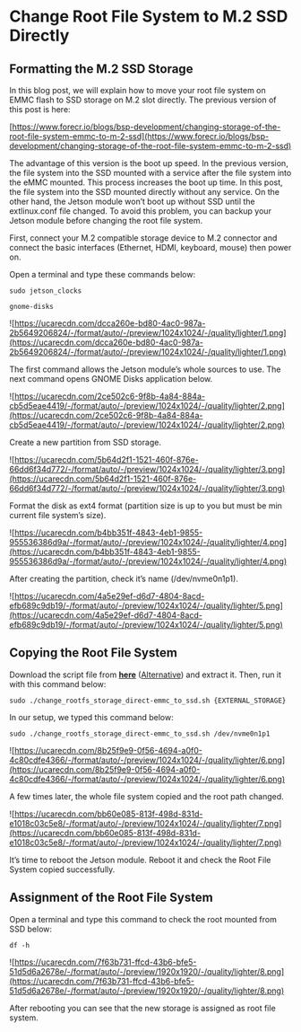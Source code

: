 # Change Root File System to M.2 SSD Directly

## **Formatting the M.2 SSD Storage**

In this blog post, we will explain how to move your root file system on EMMC flash to SSD storage on M.2 slot directly. The previous version of this post is here:

[https://www.forecr.io/blogs/bsp-development/changing-storage-of-the-root-file-system-emmc-to-m-2-ssd](https://www.forecr.io/blogs/bsp-development/changing-storage-of-the-root-file-system-emmc-to-m-2-ssd)

The advantage of this version is the boot up speed. In the previous version, the file system into the SSD mounted with a service after the file system into the eMMC mounted. This process increases the boot up time. In this post, the file system into the SSD mounted directly without any service. On the other hand, the Jetson module won’t boot up without SSD until the extlinux.conf file changed. To avoid this problem, you can backup your Jetson module before changing the root file system.

First, connect your M.2 compatible storage device to M.2 connector and connect the basic interfaces (Ethernet, HDMI, keyboard, mouse) then power on.

Open a terminal and type these commands below:

`sudo jetson_clocks`

`gnome-disks`

![https://ucarecdn.com/dcca260e-bd80-4ac0-987a-2b5649206824/-/format/auto/-/preview/1024x1024/-/quality/lighter/1.png](https://ucarecdn.com/dcca260e-bd80-4ac0-987a-2b5649206824/-/format/auto/-/preview/1024x1024/-/quality/lighter/1.png)

The first command allows the Jetson module’s whole sources to use. The next command opens GNOME Disks application below.

![https://ucarecdn.com/2ce502c6-9f8b-4a84-884a-cb5d5eae4419/-/format/auto/-/preview/1024x1024/-/quality/lighter/2.png](https://ucarecdn.com/2ce502c6-9f8b-4a84-884a-cb5d5eae4419/-/format/auto/-/preview/1024x1024/-/quality/lighter/2.png)

Create a new partition from SSD storage.

![https://ucarecdn.com/5b64d2f1-1521-460f-876e-66dd6f34d772/-/format/auto/-/preview/1024x1024/-/quality/lighter/3.png](https://ucarecdn.com/5b64d2f1-1521-460f-876e-66dd6f34d772/-/format/auto/-/preview/1024x1024/-/quality/lighter/3.png)

Format the disk as ext4 format (partition size is up to you but must be min current file system’s size).

![https://ucarecdn.com/b4bb351f-4843-4eb1-9855-955536386d9a/-/format/auto/-/preview/1024x1024/-/quality/lighter/4.png](https://ucarecdn.com/b4bb351f-4843-4eb1-9855-955536386d9a/-/format/auto/-/preview/1024x1024/-/quality/lighter/4.png)

After creating the partition, check it’s name (/dev/nvme0n1p1).

![https://ucarecdn.com/4a5e29ef-d6d7-4804-8acd-efb689c9db19/-/format/auto/-/preview/1024x1024/-/quality/lighter/5.png](https://ucarecdn.com/4a5e29ef-d6d7-4804-8acd-efb689c9db19/-/format/auto/-/preview/1024x1024/-/quality/lighter/5.png)

## **Copying the Root File System**

Download the script file from **[here](https://github.com/recepayddogdu/Nvidia-Jetson-Installation-Guide/blob/main/sh_files/change_rootfs_storage_direct-emmc_to_ssd.sh)** ([Alternative](https://github.com/mistelektronik/forecr_scripts/blob/master/change_rootfs_storage_direct-emmc_to_ssd.zip)) and extract it. Then, run it with this command below:

`sudo ./change_rootfs_storage_direct-emmc_to_ssd.sh {EXTERNAL_STORAGE}`

In our setup, we typed this command below:

`sudo ./change_rootfs_storage_direct-emmc_to_ssd.sh /dev/nvme0n1p1`

![https://ucarecdn.com/8b25f9e9-0f56-4694-a0f0-4c80cdfe4366/-/format/auto/-/preview/1024x1024/-/quality/lighter/6.png](https://ucarecdn.com/8b25f9e9-0f56-4694-a0f0-4c80cdfe4366/-/format/auto/-/preview/1024x1024/-/quality/lighter/6.png)

A few times later, the whole file system copied and the root path changed.

![https://ucarecdn.com/bb60e085-813f-498d-831d-e1018c03c5e8/-/format/auto/-/preview/1024x1024/-/quality/lighter/7.png](https://ucarecdn.com/bb60e085-813f-498d-831d-e1018c03c5e8/-/format/auto/-/preview/1024x1024/-/quality/lighter/7.png)

It’s time to reboot the Jetson module. Reboot it and check the Root File System copied successfully.

## **Assignment of the Root File System**

Open a terminal and type this command to check the root mounted from SSD below:

`df -h`

![https://ucarecdn.com/7f63b731-ffcd-43b6-bfe5-51d5d6a2678e/-/format/auto/-/preview/1920x1920/-/quality/lighter/8.png](https://ucarecdn.com/7f63b731-ffcd-43b6-bfe5-51d5d6a2678e/-/format/auto/-/preview/1920x1920/-/quality/lighter/8.png)

After rebooting you can see that the new storage is assigned as root file system.